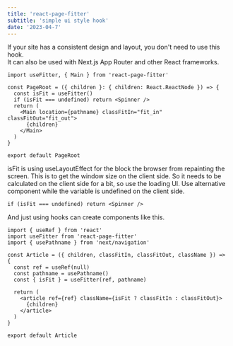 ```yaml
---
title: 'react-page-fitter'
subtitle: 'simple ui style hook'
date: '2023-04-7'
---
```


If your site has a consistent design and layout, you don't need to use this hook.  
It can also be used with Next.js App Router and other React frameworks.

```tsx
import useFitter, { Main } from 'react-page-fitter'

const PageRoot = ({ children }: { children: React.ReactNode }) => {
  const isFit = useFitter()
  if (isFit === undefined) return <Spinner />
  return (
    <Main location={pathname} classFitIn="fit_in" classFitOut="fit_out">
      {children}
    </Main>
  )
}

export default PageRoot
```

isFit is using useLayoutEffect for the block the browser from repainting the screen.
This is to get the window size on the client side.
So it needs to be calculated on the client side for a bit, so use the loading UI.
Use alternative component while the variable is undefined on the client side.

```tsx
if (isFit === undefined) return <Spinner />
```

And just using hooks can create components like this.

```tsx {19}
import { useRef } from 'react'
import useFitter from 'react-page-fitter'
import { usePathname } from 'next/navigation'

const Article = ({ children, classFitIn, classFitOut, className }) => {
  const ref = useRef(null)
  const pathname = usePathname()
  const { isFit } = useFitter(ref, pathname)

  return (
    <article ref={ref} className={isFit ? classFitIn : classFitOut}>
      {children}
    </article>
  )
}

export default Article
```

